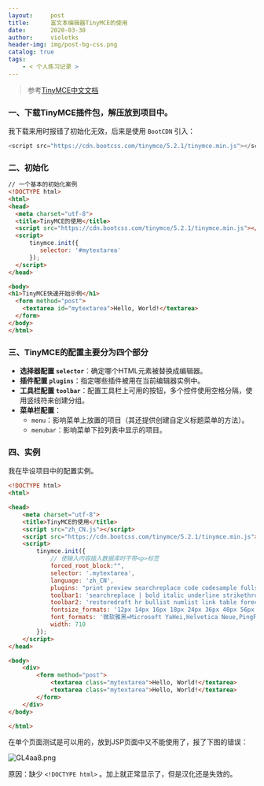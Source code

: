 ```yaml
---
layout:     post
title:      富文本编辑器TinyMCE的使用
date:       2020-03-30
author:     violetks
header-img: img/post-bg-css.png
catalog: true
tags:
    - < 个人练习记录 >
---
```


> 参考[TinyMCE中文文档](http://tinymce.ax-z.cn/configure/integration-and-setup.php)

### 一、下载TinyMCE插件包，解压放到项目中。
我下载来用时报错了初始化无效，后来是使用 `BootCDN` 引入：<br>
```javascript
<script src="https://cdn.bootcss.com/tinymce/5.2.1/tinymce.min.js"></script>
```

### 二、初始化
```html
// 一个基本的初始化案例
<!DOCTYPE html>
<html>
<head>
  <meta charset="utf-8">
  <title>TinyMCE的使用</title>
  <script src="https://cdn.bootcss.com/tinymce/5.2.1/tinymce.min.js"></script>
  <script>
      tinymce.init({
         selector: '#mytextarea'
      });
  </script>
</head>

<body>
<h1>TinyMCE快速开始示例</h1>
  <form method="post">
    <textarea id="mytextarea">Hello, World!</textarea>
  </form>
</body>
</html>
```

### 三、TinyMCE的配置主要分为四个部分
- **选择器配置 `selector`**：确定哪个HTML元素被替换成编辑器。
- **插件配置 `plugins`**：指定哪些插件被用在当前编辑器实例中。
- **工具栏配置 `toolbar`**：配置工具栏上可用的按钮，多个控件使用空格分隔，使用竖线符来创建分组。
- **菜单栏配置**：
  - `menu`：影响菜单上放置的项目（其还提供创建自定义标题菜单的方法）。
  - `menubar`：影响菜单下拉列表中显示的项目。

### 四、实例
我在毕设项目中的配置实例。<br>
```html
<!DOCTYPE html>
<html>

<head>
    <meta charset="utf-8">
    <title>TinyMCE的使用</title>
    <script src="zh_CN.js"></script>
    <script src="https://cdn.bootcss.com/tinymce/5.2.1/tinymce.min.js"></script>
    <script>
        tinymce.init({
            // 使输入内容插入数据库时不带<p>标签
            forced_root_block:"",
            selector: '.mytextarea',
            language: 'zh_CN',
            plugins: "print preview searchreplace code codesample fullscreen link autolink charmap hr table advlist lists autoresize autosave",
            toolbar1: 'searchreplace | bold italic underline strikethrough | alignleft aligncenter alignright alignjustify outdent indent | blockquote undo redo | removeformat subscript superscript | code codesample',
            toolbar2: 'restoredraft hr bullist numlist link table forecolor backcolor fullscreen',
            fontsize_formats: '12px 14px 16px 18px 24px 36px 48px 56px 72px',
            font_formats: '微软雅黑=Microsoft YaHei,Helvetica Neue,PingFang SC,sans-serif;苹果苹方=PingFang SC,Microsoft YaHei,sans-serif;宋体=simsun,serif;仿宋体=FangSong,serif;黑体=SimHei,sans-serif;Arial=arial,helvetica,sans-serif;Arial Black=arial black,avant garde;Book Antiqua=book antiqua,palatino;'
            width: 710
        });
    </script>
</head>

<body>
    <div>
        <form method="post">
            <textarea class="mytextarea">Hello, World!</textarea>
            <textarea class="mytextarea">Hello, World!</textarea>
        </form>
    </div>
</body>

</html>
```
在单个页面测试是可以用的，放到JSP页面中又不能使用了，报了下图的错误：<br>

![GL4aa8.png](https://s1.ax1x.com/2020/04/12/GL4aa8.png)

原因：缺少 `<!DOCTYPE html>` 。加上就正常显示了，但是汉化还是失效的。<br>